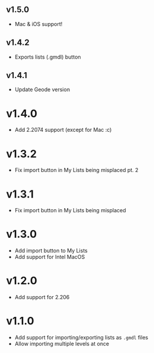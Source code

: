 
## v1.5.0
 * Mac & iOS support!

## v1.4.2
 * Exports lists (.gmdl) button

## v1.4.1
 * Update Geode version

# v1.4.0
 * Add 2.2074 support (except for Mac :c)

# v1.3.2
 * Fix import button in My Lists being misplaced pt. 2

# v1.3.1
 * Fix import button in My Lists being misplaced

# v1.3.0
 * Add import button to My Lists
 * Add support for Intel MacOS

# v1.2.0
 * Add support for 2.206

# v1.1.0
 * Add support for importing/exporting lists as `.gmdl` files
 * Allow importing multiple levels at once

